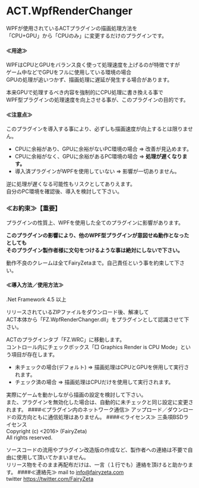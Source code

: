 # ACT.WpfRenderChanger

WPFが使用されているACTプラグインの描画処理方法を  
「CPU+GPU」から「CPUのみ」に変更するだけのプラグインです。

#### ≪用途≫
WPFはCPUとGPUをバランス良く使って処理速度を上げるのが特徴ですが  
ゲーム中などでGPUをフルに使用している環境の場合  
GPUの処理が追いつかず、描画処理に遅延が発生する場合があります。  
  
本来GPUで処理するべき内容を強制的にCPU処理に書き換える事で  
WPF型プラグインの処理速度を向上させる事が、このプラグインの目的です。  
#### ≪注意点≫  
このプラグインを導入する事により、必ずしも描画速度が向上するとは限りません。  
  
* CPUに余裕があり、GPUに余裕がないPC環境の場合 => 改善が見込めます。
* CPUに余裕がなく、GPUに余裕があるPC環境の場合 => **処理が遅くなります。**
* 導入済プラグインがWPFを使用していない => 影響が一切ありません。

逆に処理が遅くなる可能性もリスクとしてありえます。  
自分のPC環境を確認後、導入を検討して下さい。
### ≪お約束≫【重要】
プラグインの性質上、WPFを使用した全てのプラグインに影響があります。
  
**このプラグインの影響により、他のWPF型プラグインが意図せぬ動作となったとしても**  
**そのプラグイン製作者様に文句をつけるような事は絶対にしないで下さい。**  
  
動作不良のクレームは全てFairyZetaまで。自己責任という事を約束して下さい。
#### ≪導入方法／使用方法≫
.Net Framework 4.5 以上  
  
リリースされているZIPファイルをダウンロード後、解凍して  
ACT本体から「FZ.WpfRenderChanger.dll」をプラグインとして認識させて下さい。  
  
ACTのプラグインタブ「FZ.WRC」に移動します。  
コントロール内にチェックボックス「□ Graphics Render is CPU Mode」という項目が存在します。  

* 未チェックの場合(デフォルト) => 描画処理はCPUとGPUを併用して実行されます。
* チェック済の場合 => 描画処理はCPUだけを使用して実行されます。  

実際にゲームを動かしながら描画の設定を検討して下さい。  
また、プラグインを無効化した場合は、自動的に未チェックと同じ設定に変更されます。
####≪プラグイン内のネットワーク通信≫
アップロード／ダウンロードの双方向ともに通信処理はありません。
####≪ライセンス≫
三条項BSDライセンス  
Copyright (c) <2016> (FairyZeta)  
All rights reserved.  
  
ソースコードの流用やプラグイン改造版の作成など、製作者への連絡は不要で自由に使用して頂いてかまいません。  
リリース物をそのまま再配布だけは、一言（１行でも）連絡を頂けると助かります。
####≪連絡先≫
mail to <info@fairyzeta.com>  
twitter <https://twitter.com/FairyZeta>
